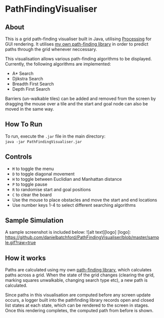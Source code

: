 # PathFindingVisualiser

## About
This is a grid path-finding visualiser built in Java, utilising [Processing](https://github.com/processing/processing) for GUI rendering.
It utilises [my own path-finding library](https://github.com/danielbatchford/PathFindingVisualiser) in order to 
predict paths through the grid whenever neccessary. 

This visualisation allows various path-finding algorithms to be displayed. Currently, the following algorithms
are implemented:
- A* Search
- Djikstra Search
- Breadth First Search
- Depth First Search

Barriers (un-walkable tiles) can be added and removed from the screen by dragging the mouse over a tile
and the start and goal node can also be moved in the same way.
## How To Run
To run, execute the `.jar` file in the main directory:  
`java -jar PathFindingVisualiser.jar`
## Controls
  - `M` to toggle the menu
  - `D` to toggle diagonal movement
  - `H` to toggle between Euclidian and Manhattan distance
  - `P` to toggle pause
  - `R` to randomise start and goal positions
  - `C` to clear the board
  - Use the mouse to place obstacles and move the start and end locations 
  - Use number keys 1-4 to select different searching algorithms
              
## Sample Simulation
A sample screenshot is included below:
![alt text][logo]
[logo]: https://github.com/danielbatchford/PathFindingVisualiser/blob/master/sample.gif?raw=true

## How it works
Paths are calculated using my own [path-finding library](https://github.com/danielbatchford/PathFindingVisualiser), which calculates paths across a grid.
When the state of the grid changes (clearing the grid, marking squares unwalkable, changing search type etc), a new path is calculated.

Since paths in this visualisation are computed before any screen update occurs, a logger built into the pathfinding library
records open and closed list states at each state, which can be rendered to the screen in stages. Once this rendering completes,
the computed path from before is shown.
